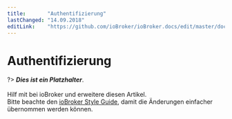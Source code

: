 ```yaml
---
title:       "Authentifizierung"
lastChanged: "14.09.2018"
editLink:    "https://github.com/ioBroker/ioBroker.docs/edit/master/docs/config/userrights.md"
---
```


# Authentifizierung

?> ***Dies ist ein Platzhalter***.
   <br><br>
   Hilf mit bei ioBroker und erweitere diesen Artikel.  
   Bitte beachte den [ioBroker Style Guide](community/styleguidedoc), 
   damit die Änderungen einfacher übernommen werden können.
